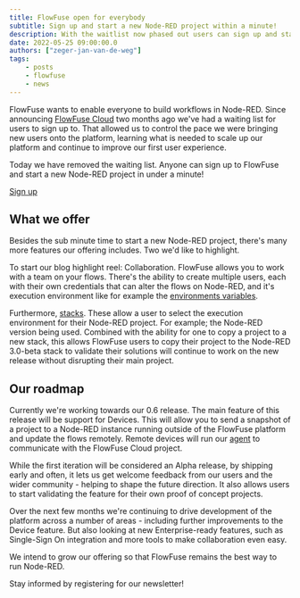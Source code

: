 ```yaml
---
title: FlowFuse open for everybody
subtitle: Sign up and start a new Node-RED project within a minute!
description: With the waitlist now phased out users can sign up and start using FlowFuse right away and start developing on new projects.
date: 2022-05-25 09:00:00.0
authors: ["zeger-jan-van-de-weg"]
tags:
    - posts
    - flowfuse
    - news
---
```


FlowFuse wants to enable everyone to build workflows in Node-RED. Since announcing
[FlowFuse Cloud](https://flowforge.com/blog/2022/02/announcing-flowforge-cloud/)
two months ago we've had a waiting list for users to sign up to. That allowed us
to control the pace we were bringing new users onto the platform, learning what
is needed to scale up our platform and continue to improve our first user experience.

Today we have removed the waiting list. Anyone can sign up to FlowFuse and start a
new Node-RED project in under a minute!

<!--more-->

<div class="max-w-md m-auto">
  <a class="ff-btn ff-btn--primary" href="{{ site.appURL }}/account/create">Sign up</a>
</div>

## What we offer

Besides the sub minute time to start a new Node-RED project, there's many more
features our offering includes. Two we'd like to highlight.

To start our blog highlight reel: Collaboration. FlowFuse allows you to work
with a team on your flows. There's the ability to create multiple users, each
with their own credentials that can alter the flows on Node-RED, and it's
execution environment like for example the [environments variables](https://flowforge.com/docs/user/envvar/).

Furthermore, [stacks](https://flowforge.com/docs/user/changestack). These allow
a user to select the execution environment for their Node-RED project. For example; the
Node-RED version being used. Combined with the ability for one to copy a project
to a new stack, this allows FlowFuse users to copy their project to the Node-RED
3.0-beta stack to validate their solutions will continue to work on the new release
without disrupting their main project.

## Our roadmap

Currently we're working towards our 0.6 release. The main feature of this release
will be support for Devices. This will allow you to send a snapshot of a project
to a Node-RED instance running outside of the FlowFuse platform and update the flows
remotely. Remote devices will run our [agent](https://github.com/FlowFuse/device-agent)
to communicate with the FlowFuse Cloud project.

While the first iteration will be considered an Alpha release, by shipping early and often, it lets us get
welcome feedback from our users and the wider community - helping to shape the future direction.
It also allows users to start validating the feature for their own proof of concept projects.

Over the next few months we're continuing to drive development of the platform
across a number of areas - including further improvements to the Device feature.
But also looking at new Enterprise-ready features, such as Single-Sign On integration
and more tools to make collaboration even easy.

We intend to grow our offering so that FlowFuse remains the best way to run
Node-RED.

Stay informed by registering for our newsletter!
